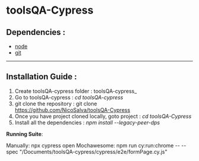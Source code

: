 # toolsQA-Cypress

## Dependencies :

- [node](https://nodejs.org/en/download/)
- [git](https://git-scm.com/book/en/v2/Getting-Started-Installing-Git)

---

## Installation Guide :

1. Create toolsQA-cypress folder : toolsQA-cypress\_
2. Go to toolsQA-cypress : _cd toolsQA-cypress_
3. git clone the repository : git clone https://github.com/NicoSalva/toolsQA-Cypress
4. Once you have project cloned locally, goto project : _cd toolsQA-Cypress_
5. Install all the dependencies : _npm install --legacy-peer-dps_

**Running Suite**:

Manually: npx cypress open
Mochawesome: npm run cy:run:chrome -- --spec "/Documents/toolsQA-cypress/cypress/e2e/formPage.cy.js"
